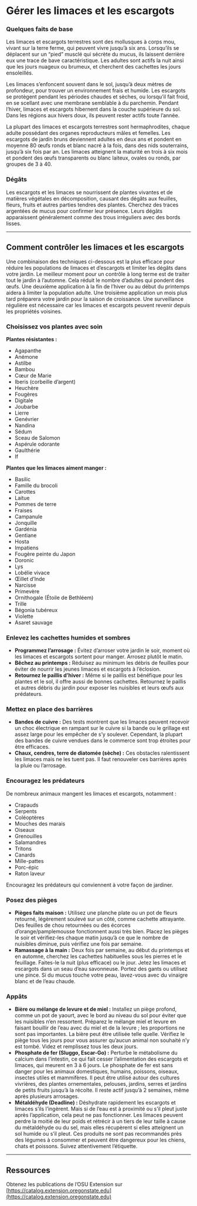 # Gérer les limaces et les escargots

### Quelques faits de base

Les limaces et escargots terrestres sont des mollusques à corps mou, vivant sur la terre ferme, qui peuvent vivre jusqu’à six ans. Lorsqu’ils se déplacent sur un “pied” musclé qui sécrète du mucus, ils laissent derrière eux une trace de bave caractéristique. Les adultes sont actifs la nuit ainsi que les jours nuageux ou brumeux, et cherchent des cachettes les jours ensoleillés.

Les limaces s’enfoncent souvent dans le sol, jusqu’à deux mètres de profondeur, pour trouver un environnement frais et humide. Les escargots se protègent pendant les périodes chaudes et sèches, ou lorsqu’il fait froid, en se scellant avec une membrane semblable à du parchemin. Pendant l’hiver, limaces et escargots hibernent dans la couche supérieure du sol. Dans les régions aux hivers doux, ils peuvent rester actifs toute l’année.

La plupart des limaces et escargots terrestres sont hermaphrodites, chaque adulte possédant des organes reproducteurs mâles et femelles. Les escargots de jardin bruns deviennent adultes en deux ans et pondent en moyenne 80 œufs ronds et blanc nacré à la fois, dans des nids souterrains, jusqu’à six fois par an. Les limaces atteignent la maturité en trois à six mois et pondent des œufs transparents ou blanc laiteux, ovales ou ronds, par groupes de 3 à 40.

### Dégâts

Les escargots et les limaces se nourrissent de plantes vivantes et de matières végétales en décomposition, causant des dégâts aux feuilles, fleurs, fruits et autres parties tendres des plantes. Cherchez des traces argentées de mucus pour confirmer leur présence. Leurs dégâts apparaissent généralement comme des trous irréguliers avec des bords lisses.

---

## Comment contrôler les limaces et les escargots

Une combinaison des techniques ci-dessous est la plus efficace pour réduire les populations de limaces et d’escargots et limiter les dégâts dans votre jardin. Le meilleur moment pour un contrôle à long terme est de traiter tout le jardin à l’automne. Cela réduit le nombre d’adultes qui pondent des œufs. Une deuxième application à la fin de l’hiver ou au début du printemps aidera à limiter la population adulte. Une troisième application un mois plus tard préparera votre jardin pour la saison de croissance. Une surveillance régulière est nécessaire car les limaces et escargots peuvent revenir depuis les propriétés voisines.

### Choisissez vos plantes avec soin

**Plantes résistantes :**
- Agapanthe
- Anémone
- Astilbe
- Bambou
- Cœur de Marie
- Iberis (corbeille d’argent)
- Heuchère
- Fougères
- Digitale
- Joubarbe
- Lierre
- Genévrier
- Nandina
- Sédum
- Sceau de Salomon
- Aspérule odorante
- Gaulthérie
- If

**Plantes que les limaces aiment manger :**
- Basilic
- Famille du brocoli
- Carottes
- Laitue
- Pommes de terre
- Fraises
- Campanule
- Jonquille
- Gardénia
- Gentiane
- Hosta
- Impatiens
- Fougère peinte du Japon
- Doronic
- Lys
- Lobélie vivace
- Œillet d’Inde
- Narcisse
- Primevère
- Ornithogale (Étoile de Bethléem)
- Trille
- Bégonia tubéreux
- Violette
- Asaret sauvage

### Enlevez les cachettes humides et sombres

- **Programmez l’arrosage :** Évitez d’arroser votre jardin le soir, moment où les limaces et escargots sortent pour manger. Arrosez plutôt le matin.
- **Bêchez au printemps :** Réduisez au minimum les débris de feuilles pour éviter de nourrir les jeunes limaces et escargots à l’éclosion.
- **Retournez le paillis d’hiver :** Même si le paillis est bénéfique pour les plantes et le sol, il offre aussi de bonnes cachettes. Retournez le paillis et autres débris du jardin pour exposer les nuisibles et leurs œufs aux prédateurs.

### Mettez en place des barrières

- **Bandes de cuivre :** Des tests montrent que les limaces peuvent recevoir un choc électrique en rampant sur le cuivre si la bande ou le grillage est assez large pour les empêcher de s’y soulever. Cependant, la plupart des bandes de cuivre vendues dans le commerce sont trop étroites pour être efficaces.
- **Chaux, cendres, terre de diatomée (sèche) :** Ces obstacles ralentissent les limaces mais ne les tuent pas. Il faut renouveler ces barrières après la pluie ou l’arrosage.

### Encouragez les prédateurs

De nombreux animaux mangent les limaces et escargots, notamment :
- Crapauds
- Serpents
- Coléoptères
- Mouches des marais
- Oiseaux
- Grenouilles
- Salamandres
- Tritons
- Canards
- Mille-pattes
- Porc-épic
- Raton laveur

Encouragez les prédateurs qui conviennent à votre façon de jardiner.

### Posez des pièges

- **Pièges faits maison :** Utilisez une planche plate ou un pot de fleurs retourné, légèrement soulevé sur un côté, comme cachette attrayante. Des feuilles de chou retournées ou des écorces d’orange/pamplemousse fonctionnent aussi très bien. Placez les pièges le soir et vérifiez-les chaque matin jusqu’à ce que le nombre de nuisibles diminue, puis vérifiez une fois par semaine.
- **Ramassage à la main :** Deux fois par semaine, au début du printemps et en automne, cherchez les cachettes habituelles sous les pierres et le feuillage. Faites-le la nuit (plus efficace) ou le jour. Jetez les limaces et escargots dans un seau d’eau savonneuse. Portez des gants ou utilisez une pince. Si du mucus touche votre peau, lavez-vous avec du vinaigre blanc et de l’eau chaude.

### Appâts

- **Bière ou mélange de levure et de miel :** Installez un piège profond, comme un pot de yaourt, avec le bord au niveau du sol pour éviter que les nuisibles n’en ressortent. Préparez le mélange miel et levure en faisant bouillir de l’eau avec du miel et de la levure ; les proportions ne sont pas importantes. La bière peut être utilisée telle quelle. Vérifiez le piège tous les jours pour vous assurer qu’aucun animal non souhaité n’y est tombé. Videz et remplissez tous les deux jours.
- **Phosphate de fer (Sluggo, Escar-Go) :** Perturbe le métabolisme du calcium dans l’intestin, ce qui fait cesser l’alimentation des escargots et limaces, qui meurent en 3 à 6 jours. Le phosphate de fer est sans danger pour les animaux domestiques, humains, poissons, oiseaux, insectes utiles et mammifères. Il peut être utilisé autour des cultures vivrières, des plantes ornementales, pelouses, jardins, serres et jardins de petits fruits jusqu’à la récolte. Il reste actif jusqu’à 2 semaines, même après plusieurs arrosages.
- **Métaldéhyde (Deadline) :** Déshydrate rapidement les escargots et limaces s’ils l’ingèrent. Mais si de l’eau est à proximité ou s’il pleut juste après l’application, cela peut ne pas fonctionner. Les limaces peuvent perdre la moitié de leur poids et rétrécir à un tiers de leur taille à cause du métaldéhyde ou du sel, mais elles récupèrent si elles atteignent un sol humide ou s’il pleut. Ces produits ne sont pas recommandés près des légumes à consommer et peuvent être dangereux pour les chiens, chats et poissons. Suivez attentivement l’étiquette.

---

## Ressources

Obtenez les publications de l’OSU Extension sur [https://catalog.extension.oregonstate.edu](https://catalog.extension.oregonstate.edu)
